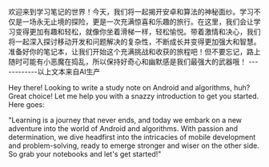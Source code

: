 欢迎来到学习笔记的世界！今天，我们将一起揭开安卓和算法的神秘面纱。学习不仅是一场永无止境的探险，更是一次充满惊喜和乐趣的旅行。在这里，我们会让学习变得更加有趣和轻松，就像你坐着滑梯一样，轻松愉悦。带着激情和决心，我们将一起深入探讨移动开发和问题解决的复杂性，不断成长并变得更加强大和智慧。准备好你的笔记本，让我们开始这个充满挑战和收获的旅程吧！但不要忘记，路上随时可能有小恶魔在捣乱，所以保持好奇心和幽默感是我们最强大的武器哦！                       ------------以上文本来自AI生产

Hey there! Looking to write a study note on Android and algorithms, huh? Great choice! Let me help you with a snazzy introduction to get you started. Here goes: 

"Learning is a journey that never ends, and today we embark on a new adventure into the world of Android and algorithms. With passion and determination, we dive headfirst into the intricacies of mobile development and problem-solving, ready to emerge stronger and wiser on the other side. So grab your notebooks and let's get started!"
